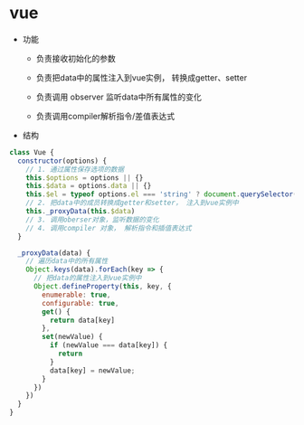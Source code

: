# vue
  
  * 功能
    
    - 负责接收初始化的参数

    - 负责把data中的属性注入到vue实例， 转换成getter、setter

    - 负责调用 observer 监听data中所有属性的变化

    - 负责调用compiler解析指令/差值表达式
  
  * 结构

  ```js
  class Vue {
    constructor(options) {
      // 1. 通过属性保存选项的数据
      this.$options = options || {}
      this.$data = options.data || {}
      this.$el = typeof options.el === 'string' ? document.querySelector(options.el) : options.el
      // 2. 把data中的成员转换成getter和setter， 注入到vue实例中
      this._proxyData(this.$data)
      // 3. 调用oberser对象，监听数据的变化
      // 4. 调用compiler 对象， 解析指令和插值表达式
    }

    _proxyData(data) {
      // 遍历data中的所有属性
      Object.keys(data).forEach(key => {
        // 把data的属性注入到vue实例中
        Object.defineProperty(this, key, {
          enumerable: true,
          configurable: true,
          get() {
            return data[key]
          },
          set(newValue) {
            if (newValue === data[key]) {
              return
            }
            data[key] = newValue;
          }
        })
      })
    }
  }
  ```